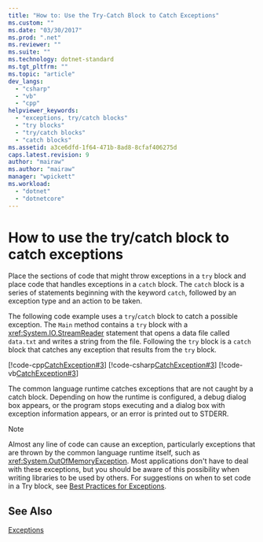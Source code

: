 ```yaml
---
title: "How to: Use the Try-Catch Block to Catch Exceptions"
ms.custom: ""
ms.date: "03/30/2017"
ms.prod: ".net"
ms.reviewer: ""
ms.suite: ""
ms.technology: dotnet-standard
ms.tgt_pltfrm: ""
ms.topic: "article"
dev_langs: 
  - "csharp"
  - "vb"
  - "cpp"
helpviewer_keywords: 
  - "exceptions, try/catch blocks"
  - "try blocks"
  - "try/catch blocks"
  - "catch blocks"
ms.assetid: a3ce6dfd-1f64-471b-8ad8-8cfaf406275d
caps.latest.revision: 9
author: "mairaw"
ms.author: "mairaw"
manager: "wpickett"
ms.workload: 
  - "dotnet"
  - "dotnetcore"
---
```

# How to use the try/catch block to catch exceptions

Place the sections of code that might throw exceptions in a `try` block and place code that handles exceptions in a `catch` block. The `catch` block is a series of statements beginning with the keyword `catch`, followed by an exception type and an action to be taken.

The following code example uses a `try`/`catch` block to catch a possible exception. The `Main` method contains a `try` block with a <xref:System.IO.StreamReader> statement that opens a data file called `data.txt` and writes a string from the file. Following the `try` block is a `catch` block that catches any exception that results from the `try` block.

 [!code-cpp[CatchException#3](../../../samples/snippets/cpp/VS_Snippets_CLR/CatchException/CPP/catchexception2.cpp#3)]
 [!code-csharp[CatchException#3](../../../samples/snippets/csharp/VS_Snippets_CLR/CatchException/CS/catchexception2.cs#3)]
 [!code-vb[CatchException#3](../../../samples/snippets/visualbasic/VS_Snippets_CLR/CatchException/VB/catchexception2.vb#3)]  

The common language runtime catches exceptions that are not caught by a catch block. Depending on how the runtime is configured, a debug dialog box appears, or the program stops executing and a dialog box with exception information appears, or an error is printed out to STDERR.

> [!NOTE] 
> Almost any line of code can cause an exception, particularly exceptions that are thrown by the common language runtime itself, such as <xref:System.OutOfMemoryException>. Most applications don't have to deal with these exceptions, but you should be aware of this possibility when writing libraries to be used by others. For suggestions on when to set code in a Try block, see [Best Practices for Exceptions](best-practices-for-exceptions.md).

## See Also  
[Exceptions](index.md)
